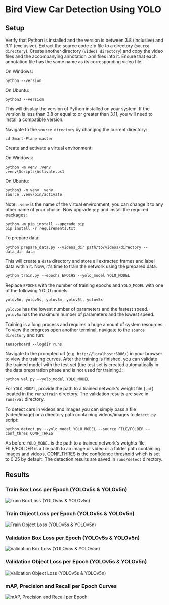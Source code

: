 # Bird View Car Detection Using YOLO
## Setup
Verify that Python is installed and the version is between 3.8 (inclusive) and 3.11 (exclusive).
Extract the source code zip file to a directory (```source directory```). Create another directory (```videos directory```) and copy the video files and the accompanying annotation .xml files into it. Ensure that each annotation file has the same name as its corresponding video file.

On Windows:

    python --version

On Ubuntu:

    python3 --version

This will display the version of Python installed on your system. If the version is less than 3.8 or equal to or greater than 3.11, you will need to install a compatible version.


Navigate to the ```source directory``` by changing the current directory:

    cd Smart-Plane-master

Create and activate a virtual environment:

On Windows:

    python -m venv .venv
    .venv\Scripts\Activate.ps1

On Ubuntu:

    python3 -m venv .venv
    source .venv/bin/activate


Note: ```.venv``` is the name of the virtual environment, you can change it to any other name of your choice.
Now upgrade ```pip``` and install the required packages:
    
    python -m pip install --upgrade pip
    pip install -r requirements.txt

To prepare data:

    python prepare_data.py --videos_dir path/to/videos/directory --data_dir data

This will create a ```data``` directory and store all extracted frames and label data within it. Now, it's time to train the network using the prepared data:

    python train.py --epochs EPOCHS --yolo_model YOLO_MODEL

Replace ```EPOCHS``` with the number of training epochs and ```YOLO_MODEL``` with one of the following YOLO models:
    
    yolov5n, yolov5s, yolov5m, yolov5l, yolov5x 

```yolov5n``` has the lowest number of parameters and the fastest speed. 
```yolov5x``` has the maximum number of parameters and the lowest speed.

Training is a long process and requires a huge amount of system resources.
To view the progress open another terminal, navigate to the ```source directory``` and run:

    tensorboard --logdir runs

Navigate to the prompted url (e.g. ```http://localhost:6006/```) in your browser to view the training curves.
After the training is finished, you can validate the trained model with the test set (the test set is created automatically in the data preparation phase and is not used for training.):

    python val.py --yolo_model YOLO_MODEL

For ```YOLO_MODEL```, provide the path to a trained network's weight file (```.pt```) located in the ```runs/train``` directory. The validation results are save in ```runs/val``` directory.

To detect cars in videos and images you can simply pass a file (video/image) or a directory path containing videos/images to ```detect.py``` script:

    python detect.py --yolo_model YOLO_MODEL --source FILE/FOLDER --conf_thres CONF_THRES

As before ```YOLO_MODEL``` is the path to a trained network's weights file, FILE/FOLDER is a file path to an image or video or a folder path containing images and videos. CONF_THRES is the confidence threshold which is set to 0.25 by default. The detection results are saved in ```runs/detect``` directory.

## Results

### Train Box Loss per Epoch (YOLOv5s & YOLOv5n)
<img src="./curves/train_box_loss.svg" alt="Train Box Loss (YOLOv5s & YOLOv5n)">

### Train Object Loss per Epoch (YOLOv5s & YOLOv5n)
<img src="./curves/train_obj_loss.svg" alt="Train Object Loss (YOLOv5s & YOLOv5n)">

### Validation Box Loss per Epoch (YOLOv5s & YOLOv5n)
<img src="./curves/val_box_loss.svg" alt="Validation Box Loss (YOLOv5s & YOLOv5n)">

### Validation Object Loss per Epoch (YOLOv5s & YOLOv5n)
<img src="./curves/val_obj_loss.svg" alt="Validation Object Loss (YOLOv5s & YOLOv5n)">

### mAP, Precision and Recall per Epoch Curves
<img src="./curves/mAP-Precision-Recall.png" alt="mAP, Precision and Recall per Epoch">

